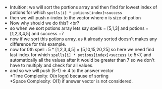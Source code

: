 - Intuition: we will sort the portions array and then find for lowest index of potions for which `spells[i] * potions[index]<success` <br>
- then we will push n-index to the vector where n is size of potion<br>
- Now why should we do this? <br?
- so when we sort potions array lets say spells = [5,1,3] and potions = [1,2,3,4,5] and success =7 <br>
- now if we sort this potions array, as it already sorted doesn't makes any difference for this example.<br>
- now for 0th spell : 5 * [1,2,3,4,5] = [5,10,15,20,25] so here we need find last index for which `spells[i] * potions[index]<success` i.e 5<7, and automatically all the values after it would be greater than 7 so we don't have to multiply and check for all values.<br>
- and so we will push (5-1) => 4 to the answer vector<br>
*Time Complexity: O(n logn) because of sorting <br>
*Space Complexity: O(1) if answer vector is not considered.<br>